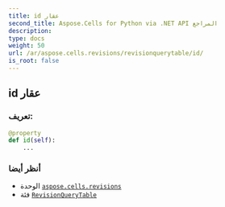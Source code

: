 ```yaml
---
title: id عقار
second_title: Aspose.Cells for Python via .NET API المراجع
description:
type: docs
weight: 50
url: /ar/aspose.cells.revisions/revisionquerytable/id/
is_root: false
---
```

##  id عقار
###  تعريف:
```python
@property
def id(self):
    ...
```

###  أنظر أيضا
* الوحدة [`aspose.cells.revisions`](../../)
* فئة [`RevisionQueryTable`](/cells/python-net/ar/aspose.cells.revisions/revisionquerytable)
